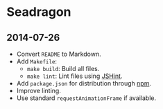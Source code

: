 # Seadragon

## 2014-07-26

-   Convert `README` to Markdown.
-   Add `Makefile`:
    -   `make build`: Build all files.
    -   `make lint`: Lint files using [JSHint].
-   Add `package.json` for distribution through [npm].
-   Improve linting.
-   Use standard `requestAnimationFrame` if available.


[jshint]: http://www.jshint.com/
[npm]: https://www.npmjs.org/
